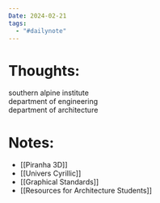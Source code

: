 ```yaml
---
Date: 2024-02-21
tags:
  - "#dailynote"
---
```





# Thoughts:
southern alpine institute  
department of engineering  
department of architecture

# Notes:
- [[Piranha 3D]]
- [[Univers Cyrillic]]
- [[Graphical Standards]]
- [[Resources for Architecture Students]]